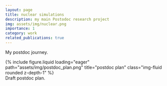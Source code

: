 ```yaml
---
layout: page
title: nuclear simulations
description: my main Postodoc research project
img: assets/img/nuclear.png
importance: 1
category: work
related_publications: true
---
```


My postdoc journey.

<div class="row">
    {% include figure.liquid loading="eager" path="assets/img/postdoc_plan.png" title="postdoc plan" class="img-fluid rounded z-depth-1" %}
</div>
<div class="caption">
    Draft postdoc plan.
</div>
